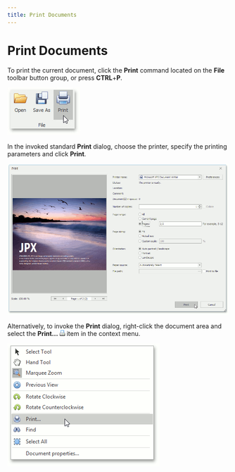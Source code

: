 ```yaml
---
title: Print Documents
---
```

# Print Documents
To print the current document, click the **Print** command located on the **File** toolbar button group, or press **CTRL**+**P**.

![pdf-viewer-print](../../images/img24397.jpeg)

In the invoked standard **Print** dialog, choose the printer, specify the printing parameters and click **Print**.

![pdf-viewer-3](../../images/img24442.png)

Alternatively, to invoke the **Print** dialog, right-click the document area and select the **Print...** ![previewButtonQuickPrint](../../images/img7262.png) item in the context menu.

![pdf-viewer-4](../../images/img24443.png)